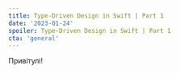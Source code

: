 ```yaml
---
title: Type-Driven Design in Swift | Part 1
date: '2023-01-24'
spoiler: Type-Driven Design in Swift | Part 1
cta: 'general'
---
```


Привітулі!

[](/dummycontent/)

